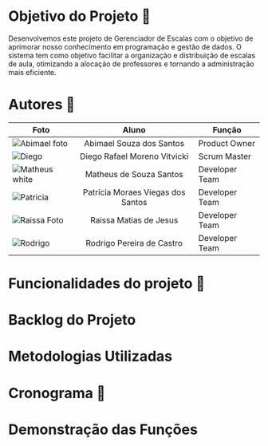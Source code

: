 # Objetivo do Projeto 🎯

Desenvolvemos este projeto de Gerenciador de Escalas com o objetivo de aprimorar nosso conhecimento em programação e gestão de dados. O sistema tem como objetivo facilitar a organização e distribuição de escalas de aula, otimizando a alocação de professores e tornando a administração mais eficiente.

# Autores 📃

| Foto | Aluno | Função                                                                                                  |
|-|-|-|
| ![Abimael foto](https://github.com/user-attachments/assets/198de01e-e8c6-42c8-b693-04568f213784) | <div align="center"> Abimael Souza dos Santos | Product Owner |
| ![Diego](https://github.com/user-attachments/assets/97c62315-613f-4a75-89fb-a337ded1eff7) | <div align="center"> Diego Rafael Moreno Vitvicki | Scrum Master |
| ![Matheus white](https://github.com/user-attachments/assets/ee3f5e5e-04bc-4e73-8618-0c1e97977e3a) |<div align="center"> Matheus de Souza Santos | Developer Team |
| ![Patricia ](https://github.com/user-attachments/assets/2c8df948-56d4-4988-b579-bea1b4d039b4) |<div align="center"> Patrícia Moraes Viegas dos Santos | Developer Team |
| ![Raissa Foto](https://github.com/user-attachments/assets/fda00e54-94b2-4348-8bdc-02d33eb832c1) | <div align="center"> Raissa Matias de Jesus | Developer Team |
| ![Rodrigo](https://github.com/user-attachments/assets/43b91e80-beae-493b-abf4-1e2cc8cc6175) | <div align="center"> Rodrigo Pereira de Castro | Developer Team |

# Funcionalidades do projeto 🔨

# Backlog do Projeto

# Metodologias Utilizadas

# Cronograma 📅

# Demonstração das Funções


